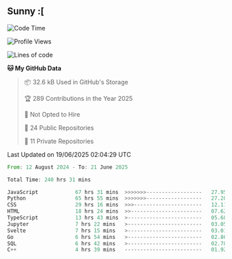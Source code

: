 ## Sunny :[

<!--START_SECTION:waka-->
![Code Time](http://img.shields.io/badge/Code%20Time-239%20hrs%2018%20mins-blue)

![Profile Views](http://img.shields.io/badge/Profile%20Views-1-blue)

![Lines of code](https://img.shields.io/badge/From%20Hello%20World%20I%27ve%20Written-283.9%20thousand%20lines%20of%20code-blue)

**🐱 My GitHub Data** 

> 📦 32.6 kB Used in GitHub's Storage 
 > 
> 🏆 289 Contributions in the Year 2025
 > 
> 🚫 Not Opted to Hire
 > 
> 📜 24 Public Repositories 
 > 
> 🔑 11 Private Repositories 
 > 

 Last Updated on 19/06/2025 02:04:29 UTC
<!--END_SECTION:waka-->

<!--START_SECTION:code-->

```rust
From: 12 August 2024 - To: 21 June 2025

Total Time: 240 hrs 31 mins

JavaScript            67 hrs 31 mins  >>>>>>>------------------   27.95 %
Python                65 hrs 55 mins  >>>>>>>------------------   27.28 %
CSS                   29 hrs 16 mins  >>>----------------------   12.11 %
HTML                  18 hrs 24 mins  >>-----------------------   07.62 %
TypeScript            13 hrs 43 mins  >------------------------   05.68 %
Jupyter               7 hrs 22 mins   >------------------------   03.05 %
Svelte                7 hrs 15 mins   >------------------------   03.01 %
Go                    6 hrs 54 mins   >------------------------   02.86 %
SQL                   6 hrs 42 mins   >------------------------   02.78 %
C++                   4 hrs 39 mins   -------------------------   01.92 %
```

<!--END_SECTION:code-->
